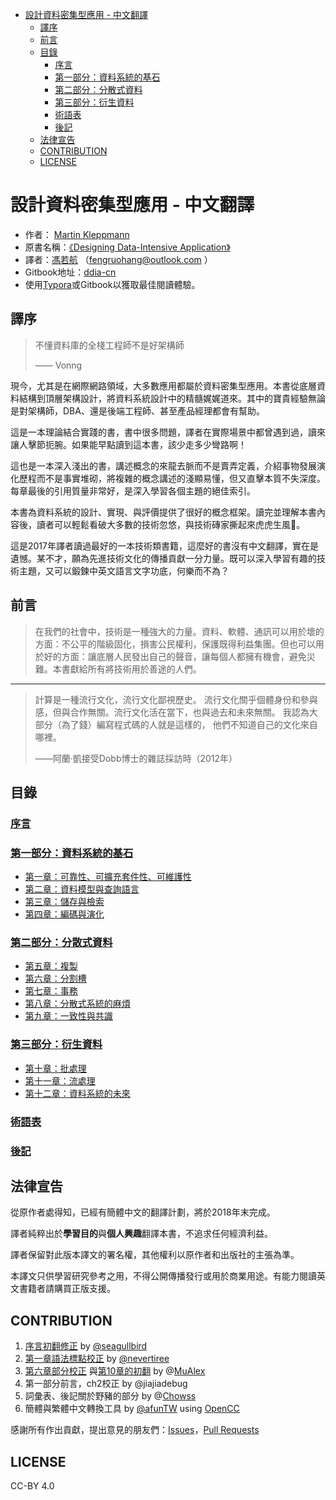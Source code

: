 <!--ts-->
   * [設計資料密集型應用 - 中文翻譯](./zh-tw/README.md#設計資料密集型應用---中文翻譯)
      * [譯序](./zh-tw/README.md#譯序)
      * [前言](./zh-tw/README.md#前言)
      * [目錄](./zh-tw/README.md#目錄)
         * [<a href="preface.md">序言</a>](./zh-tw/README.md#序言)
         * [<a href="part-i.md">第一部分：資料系統的基石</a>](./zh-tw/README.md#第一部分資料系統的基石)
         * [<a href="part-ii.md">第二部分：分散式資料</a>](./zh-tw/README.md#第二部分分散式資料)
         * [<a href="part-iii.md">第三部分：衍生資料</a>](./zh-tw/README.md#第三部分衍生資料)
         * [<a href="glossary.md">術語表</a>](./zh-tw/README.md#術語表)
         * [<a href="colophon.md">後記</a>](./zh-tw/README.md#後記)
      * [法律宣告](./zh-tw/README.md#法律宣告)
      * [CONTRIBUTION](./zh-tw/README.md#contribution)
      * [LICENSE](./zh-tw/README.md#license)

<!-- Added by: runner, at: Tue Apr 20 03:41:42 UTC 2021 -->

<!--te-->
# 設計資料密集型應用 - 中文翻譯 

- 作者： [Martin Kleppmann](https://martin.kleppmann.com)
- 原書名稱：[《Designing Data-Intensive Application》](http://shop.oreilly.com/product/0636920032175.do)
- 譯者：[馮若航]( http://vonng.com/about) （fengruohang@outlook.com ）
- Gitbook地址：[ddia-cn](https://www.gitbook.com/book/vonng/ddia-cn)
- 使用[Typora](https://www.typora.io)或Gitbook以獲取最佳閱讀體驗。




## 譯序

> 不懂資料庫的全棧工程師不是好架構師
>
> —— Vonng

​	現今，尤其是在網際網路領域，大多數應用都屬於資料密集型應用。本書從底層資料結構到頂層架構設計，將資料系統設計中的精髓娓娓道來。其中的寶貴經驗無論是對架構師，DBA、還是後端工程師、甚至產品經理都會有幫助。

​	這是一本理論結合實踐的書，書中很多問題，譯者在實際場景中都曾遇到過，讀來讓人擊節扼腕。如果能早點讀到這本書，該少走多少彎路啊！

​	這也是一本深入淺出的書，講述概念的來龍去脈而不是賣弄定義，介紹事物發展演化歷程而不是事實堆砌，將複雜的概念講述的淺顯易懂，但又直擊本質不失深度。每章最後的引用質量非常好，是深入學習各個主題的絕佳索引。

​	本書為資料系統的設計、實現、與評價提供了很好的概念框架。讀完並理解本書內容後，讀者可以輕鬆看破大多數的技術忽悠，與技術磚家撕起來虎虎生風🤣。

​	這是2017年譯者讀過最好的一本技術類書籍，這麼好的書沒有中文翻譯，實在是遺憾。某不才，願為先進技術文化的傳播貢獻一分力量。既可以深入學習有趣的技術主題，又可以鍛鍊中英文語言文字功底，何樂而不為？



## 前言

> 在我們的社會中，技術是一種強大的力量。資料、軟體、通訊可以用於壞的方面：不公平的階級固化，損害公民權利，保護既得利益集團。但也可以用於好的方面：讓底層人民發出自己的聲音，讓每個人都擁有機會，避免災難。本書獻給所有將技術用於善途的人們。

---------

> 計算是一種流行文化，流行文化鄙視歷史。 流行文化關乎個體身份和參與感，但與合作無關。流行文化活在當下，也與過去和未來無關。 我認為大部分（為了錢）編寫程式碼的人就是這樣的， 他們不知道自己的文化來自哪裡。                         
>
>  ——阿蘭·凱接受Dobb博士的雜誌採訪時（2012年）



## 目錄

### [序言](preface.md)

### [第一部分：資料系統的基石](part-i.md)

* [第一章：可靠性、可擴充套件性、可維護性](ch1.md) 
* [第二章：資料模型與查詢語言](ch2.md)
* [第三章：儲存與檢索](ch3.md) 
* [第四章：編碼與演化](ch4.md)

### [第二部分：分散式資料](part-ii.md)

* [第五章：複製](ch5.md) 
* [第六章：分割槽](ch6.md) 
* [第七章：事務](ch7.md) 
* [第八章：分散式系統的麻煩](ch8.md) 
* [第九章：一致性與共識](ch9.md) 

### [第三部分：衍生資料](part-iii.md)

* [第十章：批處理](ch10.md) 
* [第十一章：流處理](ch11.md) 
* [第十二章：資料系統的未來](ch12.md) 

### [術語表](glossary.md)

### [後記](colophon.md)



## 法律宣告

從原作者處得知，已經有簡體中文的翻譯計劃，將於2018年末完成。

譯者純粹出於**學習目的**與**個人興趣**翻譯本書，不追求任何經濟利益。

譯者保留對此版本譯文的署名權，其他權利以原作者和出版社的主張為準。

本譯文只供學習研究參考之用，不得公開傳播發行或用於商業用途。有能力閱讀英文書籍者請購買正版支援。



## CONTRIBUTION

1. [序言初翻修正](https://github.com/Vonng/ddia/commit/afb5edab55c62ed23474149f229677e3b42dfc2c) by [@seagullbird](https://github.com/Vonng/ddia/commits?author=seagullbird)
2. [第一章語法標點校正](https://github.com/Vonng/ddia/commit/973b12cd8f8fcdf4852f1eb1649ddd9d187e3644) by [@nevertiree](https://github.com/Vonng/ddia/commits?author=nevertiree)
3. [第六章部分校正](https://github.com/Vonng/ddia/commit/d4eb0852c0ec1e93c8aacc496c80b915bb1e6d48) 與[第10章的初翻](https://github.com/Vonng/ddia/commit/9de8dbd1bfe6fbb03b3bf6c1a1aa2291aed2490e) by @[MuAlex](https://github.com/Vonng/ddia/commits?author=MuAlex) 
4. 第一部分前言，ch2校正 by @jiajiadebug
5. 詞彙表、後記關於野豬的部分 by @[Chowss](https://github.com/Vonng/ddia/commits?author=Chowss)
6. 簡體與繁體中文轉換工具 by [@afunTW](https://github.com/afunTW) using [OpenCC](https://github.com/BYVoid/OpenCC)

感謝所有作出貢獻，提出意見的朋友們：[Issues](https://github.com/Vonng/ddia/issues)，[Pull Requests](https://github.com/Vonng/ddia/pulls)



## LICENSE

CC-BY 4.0
